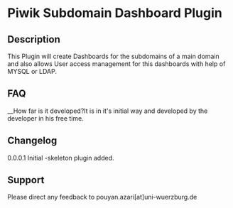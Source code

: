 # Piwik Subdomain Dashboard Plugin

## Description

This Plugin will create Dashboards for the subdomains of a main domain and also allows User access management for this dashboards with help of MYSQL or LDAP.

## FAQ

__How far is it developed?It is in it's initial way and developed by the developer in his free time. 

## Changelog

0.0.0.1 Initial
-skeleton plugin added.

## Support

Please direct any feedback to pouyan.azari[at]uni-wuerzburg.de
